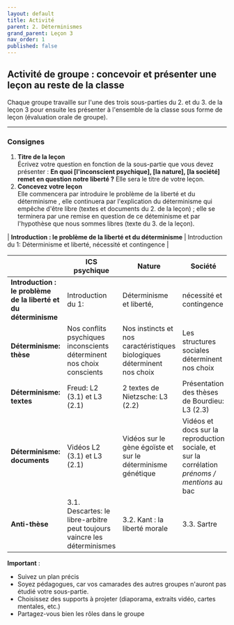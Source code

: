 ```yaml
---
layout: default
title: Activité
parent: 2. Déterminismes
grand_parent: Leçon 3
nav_order: 1
published: false
---
```


## Activité de groupe : concevoir et présenter une leçon au reste de la classe
Chaque groupe travaille sur l'une des trois sous-parties du 2. et du 3. de la leçon 3 pour ensuite les présenter à l'ensemble de la classe sous forme de leçon (évaluation orale de groupe).

---

### Consignes

1. **Titre de la leçon**  
Écrivez votre question en fonction de la sous-partie que vous devez présenter :
**En quoi [l'inconscient psychique], [la nature], [la société] remet en question notre liberté ?**
Elle sera le titre de votre leçon.  
2. **Concevez votre leçon**  
Elle commencera par introduire le problème de la liberté et du déterminisme , elle continuera par l'explication du déterminisme qui empêche d'être libre (textes et documents du 2. de la leçon) ; elle se terminera par une remise en question de ce déteminisme et par l'hypothèse que nous sommes libres (texte du 3. de la leçon).  

| **Introduction : le problème de la liberté et du déterminisme** | Introduction du 1:  Déterminisme et liberté,   nécessité et contingence |  

|   | ICS psychique  | Nature  | Société  |   
|--- |--- |--- |--- |
| **Introduction : le problème de la liberté et du déterminisme** | Introduction du 1: | Déterminisme et liberté,  | nécessité et contingence |  
|**Déterminisme: thèse** | Nos conflits psychiques inconscients déterminent nos choix conscients | Nos instincts et nos caractéristiques biologiques déterminent nos choix |  Les structures sociales déterminent nos choix|
|  **Déterminisme: textes**  | Freud: L2 (3.1) et L3 (2.1)  | 2 textes de Nietzsche: L3 (2.2)  |  Présentation des thèses de Bourdieu: L3 (2.3) |   
| **Déterminisme: documents**  | Vidéos L2 (3.1) et L3 (2.1)  | Vidéos sur le gène égoïste et sur le déterminisme génétique  |  Vidéos et docs sur la reproduction sociale, et sur la corrélation *prénoms / mentions* au bac |   
| **Anti-thèse**  | 3.1. Descartes: le libre-arbitre peut toujours vaincre les déterminismes  | 3.2. Kant : la liberté morale  | 3.3. Sartre  |   

**Important** : 
- Suivez un plan précis
- Soyez pédagogues, car vos camarades des autres groupes n'auront pas étudié votre sous-partie. 
- Choisissez des supports à projeter (diaporama, extraits vidéo, cartes mentales, etc.)
- Partagez-vous bien les rôles dans le groupe